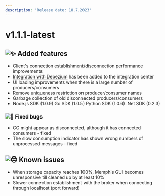 ```yaml
---
description: 'Release date: 18.7.2023'
---
```


# v1.1.1-latest

## ![:sparkles:](https://a.slack-edge.com/production-standard-emoji-assets/14.0/apple-medium/2728.png) Added features

* Client's connection establishment/disconnection performance improvements
* [Integration with Debezium](../../platform-integrations/cdc/debezium.md) has been added to the integration center
* UI loading improvements when there is a large number of producers/consumers
* Remove uniqueness restriction on producer/consumer names
* Garbage collection of old disconnected producers/consumers
* Node.js SDK (1.0.9) Go SDK (1.0.5) Python SDK (1.0.6) .Net SDK (0.2.3)

### ![:bug:](https://a.slack-edge.com/production-standard-emoji-assets/14.0/apple-medium/1f41b.png) Fixed bugs

* CG might appear as disconnected, although it has connected consumers - fixed
* The slow consumption indicator has shown wrong numbers of unprocessed messages - fixed

## ![:pensive:](https://a.slack-edge.com/production-standard-emoji-assets/14.0/apple-medium/1f614.png) Known issues

* When storage capacity reaches 100%, Memphis GUI becomes unresponsive till cleaned up by at least 10%
* Slower connection establishment with the broker when connecting through localhost (port forward)
